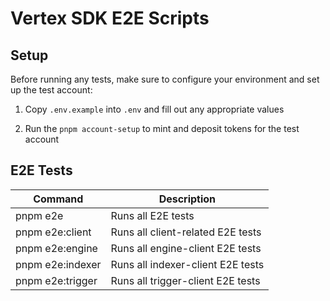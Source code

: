 # Vertex SDK E2E Scripts

## Setup

Before running any tests, make sure to configure your environment and set up the test account:

1. Copy `.env.example` into `.env` and fill out any appropriate values

2. Run the `pnpm account-setup` to mint and deposit tokens for the test account

## E2E Tests

| Command          | Description                       |
| ---------------- | --------------------------------- |
| pnpm e2e         | Runs all E2E tests                |
| pnpm e2e:client  | Runs all client-related E2E tests |
| pnpm e2e:engine  | Runs all engine-client E2E tests  |
| pnpm e2e:indexer | Runs all indexer-client E2E tests |
| pnpm e2e:trigger | Runs all trigger-client E2E tests |
